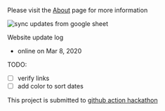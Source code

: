 


Please visit the [About](https://weileizeng.github.io/Cancelled-Academic-Conferences/) page for more information

![sync updates from google sheet](https://github.com/WeileiZeng/Cancelled-Academic-Conferences/workflows/sync%20updates%20from%20google%20sheet/badge.svg)


Website update log
* online on Mar 8, 2020


TODO:
- [ ] verify links
- [ ] add color to sort dates

This project is submitted to [github action hackathon](https://githubhackathon.com/)
